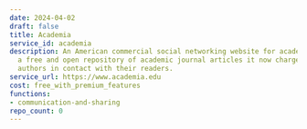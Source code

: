 ```yaml
---
date: 2024-04-02
draft: false
title: Academia
service_id: academia
description: An American commercial social networking website for academics. Originally
  a free and open repository of academic journal articles it now charges fees to put
  authors in contact with their readers.
service_url: https://www.academia.edu
cost: free_with_premium_features
functions:
- communication-and-sharing
repo_count: 0
---
```



